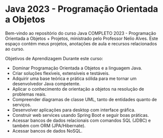 # Java 2023 -  Programação Orientada a Objetos
Bem-vindo ao repositório do curso Java COMPLETO 2023 - Programação Orientada a Objetos + Projetos, ministrado pelo Professor Nelio Alves. Este espaço contém meus projetos, anotações de aula e recursos relacionados ao curso.

Objetivos de Aprendizagem
Durante este curso:

- Dominar Programação Orientada a Objetos e a linguagem Java.
- Criar soluções flexíveis, extensíveis e testáveis.
- Adquirir uma base teórica e prática sólida para me tornar um desenvolvedor Java competente.
- Aplicar o conhecimento de orientação a objetos na resolução de problemas reais.
- Compreender diagramas de classe UML, tanto de entidades quanto de serviços.
- Desenvolver aplicações para desktop com interface gráfica.
- Construir web services usando Spring Boot e seguir boas práticas.
- Acessar bancos de dados relacionais com comandos SQL (JDBC) e também com ORM (JPA/Hibernate).
- Acessar bancos de dados NoSQL.
